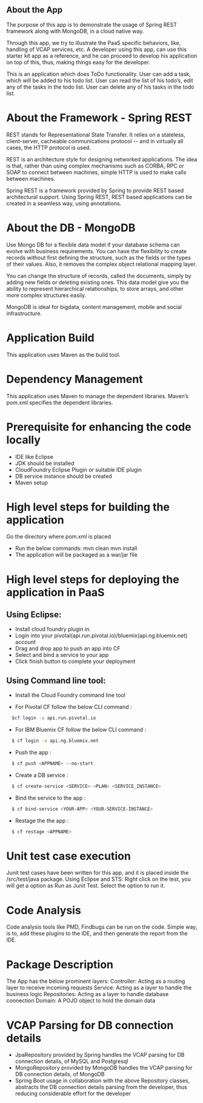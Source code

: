 
## About the App

  The purpose of this app is to demonstrate the usage of Spring REST framework along with MongoDB, in a cloud native way. 
  
  Through this app, we try to illustrate the PaaS specific behaviors, like, handling of VCAP services, etc. A developer using this app, can use this starter kit app as a reference, and he can proceed to develop his application on top of this, thus, making things easy for the developer.

  This is an application which does ToDo functionality. User can add a task, which will be added to his todo list. User can read the list of his todo’s, edit any of the tasks in the todo list. User can delete any of his tasks in the todo list.
  
# About the Framework - Spring REST

  REST stands for Representational State Transfer. It relies on a stateless, client-server, cacheable communications protocol -- and in virtually all cases, the HTTP protocol is used.
  
  REST is an architecture style for designing networked applications. The idea is that, rather than using complex mechanisms such as CORBA, RPC or SOAP to connect between machines, simple HTTP is used to make calls between machines.
  
  Spring REST is a framework provided by Spring to provide REST based architectural support. Using Spring REST, REST based applications can be created in a seamless way, using annotations. 
  
# About the DB - MongoDB

 Use Mongo DB for a flexible data model if your database schema can evolve with business requirements. You can have the flexibility to create records without first defining the structure, such as the fields or the types of their values. Also, it removes the complex object relational mapping layer.
 
 You can change the structure of records, called the documents, simply by adding new fields or deleting existing ones. This data model give you the ability to represent hierarchical relationships, to store arrays, and other more complex structures easily. 
 
 MongoDB is ideal for bigdata, content management, mobile and social infrastructure.

# Application Build

  This application uses Maven as the build tool.
  
# Dependency Management

  This application uses Maven to manage the dependent libraries. Maven’s pom.xml specifies the dependent libraries. 
 
# Prerequisite for enhancing the code locally
  
  * IDE like Eclipse
  * JDK should be installed 
  * CloudFoundry Eclipse Plugin or suitable IDE plugin
  * DB service instance should be created 
  * Maven setup 

# High level steps for building the application

  Go the directory where pom.xml is placed
  * Run the below commands:
            mvn clean
            mvn install
  * The application will be packaged as a war/jar file 

# High level steps for deploying the application in PaaS
    
## Using Eclipse:  
  - Install cloud foundry plugin in.
  - Login into your pivotal(api.run.pivotal.io)/bluemix(api.ng.bluemix.net) account
  - Drag and drop app to push an app into CF
  - Select and bind a service to your app 
  - Click finish button to complete your deployment
  
## Using Command line tool: 
  - Install the Cloud Foundry command line tool

  - For Pivotal CF follow the below CLI command :
```sh
  $cf login -a api.run.pivotal.io
```
  - For IBM Bluemix CF follow the below CLI command :
```sh
  $ cf login -a api.ng.bluemix.net
```

- Push the app :
```sh
  $ cf push <APPNAME> --no-start
```
 - Create a DB service :

```sh
  $ cf create-service <SERVICE> <PLAN> <SERVICE_INSTANCE>
```
 - Bind the service to the app :

```sh
  $ cf bind-service <YOUR-APP> <YOUR-SERVICE-INSTANCE>
```
 - Restage the the app :

```sh
  $ cf restage <APPNAME>
```
# Unit test case execution

  Junit test cases have been written for this app, and it is placed inside the /src/test/java package. 
  Using Eclipse and STS:
  Right click on the test, you will get a option as Run as Junit Test. Select the option to run it. 
  
# Code Analysis
  Code analysis tools like PMD, Findbugs can be run on the code. Simple way, is to, add these plugins to the IDE, and then generate the report from the IDE.

# Package Description

  The App has the below prominent layers:
  Controller: Acting as a routing layer to receive incoming requests
  Service: Acting as a layer to handle the business logic
  Repositories: Acting as a layer to handle database connection
  Domain: A POJO object to hold the domain data

  
# VCAP Parsing for DB connection details
 - JpaRepository provided by Spring handles the VCAP parsing for DB connection details, of MySQL and Postgresql
 - MongoRepository provided by MongoDB handles the VCAP parsing for DB connection details, of MongoDB
 - Spring Boot usage in collaboration with the above Repository classes, abstracts the DB connection details parsing from the developer, thus reducing considerable effort for the developer

